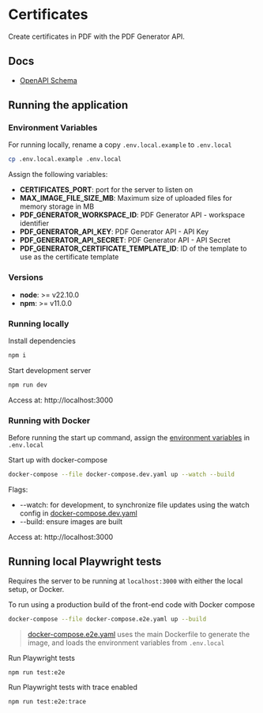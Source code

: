 # Certificates

Create certificates in PDF with the PDF Generator API.

## Docs

- [OpenAPI Schema](./docs/openapi.yaml)

## Running the application

### Environment Variables

For running locally, rename a copy `.env.local.example` to `.env.local`

```sh
cp .env.local.example .env.local
```

Assign the following variables:

- **CERTIFICATES_PORT**: port for the server to listen on
- **MAX_IMAGE_FILE_SIZE_MB**: Maximum size of uploaded files for memory storage in MB
- **PDF_GENERATOR_WORKSPACE_ID**: PDF Generator API - workspace identifier
- **PDF_GENERATOR_API_KEY**: PDF Generator API - API Key
- **PDF_GENERATOR_API_SECRET**: PDF Generator API - API Secret
- **PDF_GENERATOR_CERTIFICATE_TEMPLATE_ID**: ID of the template to use as the certificate template

### Versions

- **node**: >= v22.10.0
- **npm**: >= v11.0.0

### Running locally

Install dependencies

```sh
npm i
```

Start development server

```sh
npm run dev
```

Access at: http://localhost:3000

### Running with Docker

Before running the start up command, assign the [environment variables](#environment-variables) in `.env.local`

Start up with docker-compose

```sh
docker-compose --file docker-compose.dev.yaml up --watch --build
```

Flags:

- --watch: for development, to synchronize file updates using the watch config in [docker-compose.dev.yaml](./docker-compose.dev.yaml)
- --build: ensure images are built

Access at: http://localhost:3000

## Running local Playwright tests

Requires the server to be running at `localhost:3000` with either the local setup, or Docker.

To run using a production build of the front-end code with Docker compose

```sh
docker-compose --file docker-compose.e2e.yaml up --build
```

> [docker-compose.e2e.yaml](./docker-compose.e2e.yaml) uses the main Dockerfile to generate the image, and loads the environment variables from `.env.local`

Run Playwright tests

```sh
npm run test:e2e
```

Run Playwright tests with trace enabled

```sh
npm run test:e2e:trace
```
